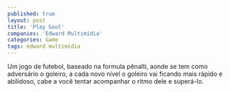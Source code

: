 ```yaml
---
published: true
layout: post
title: 'Play Gool'
companies: 'Edward Multimídia'
categories: Game
tags: edward multimídia
---
```

Um jogo de futebol, baseado na formula p&ecirc;nalti, aonde se tem como advers&aacute;rio o goleiro, a cada novo n&iacute;vel o goleiro vai ficando mais r&aacute;pido e abilidoso, cabe a voc&ecirc; tentar acompanhar o ritmo dele e super&aacute;-lo.